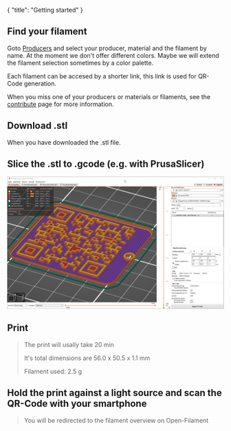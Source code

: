 {
    "title": "Getting started"
}

## Find your filament

Goto [Producers](/producers) and select your producer, material and the filament by name. At the moment we don't offer different colors. Maybe we will extend the filament selection sometimes by a color palette.

Each filament can be accesed by a shorter link, this link is used for QR-Code generation.

When you miss one of your producers or materials or filaments, see the [contribute](../contribute.md) page for more information.

## Download .stl

When you have downloaded the .stl file.

## Slice the .stl to .gcode (e.g. with PrusaSlicer)

![slicer](slicer.png)

## Print

> The print will usally take 20 min
> 
> It's total dimensions are 56.0 x 50.5 x 1.1 mm
> 
> Filament used: 2.5 g

## Hold the print against a light source and scan the QR-Code with your smartphone

> You will be redirected to the filament overview on Open-Filament
